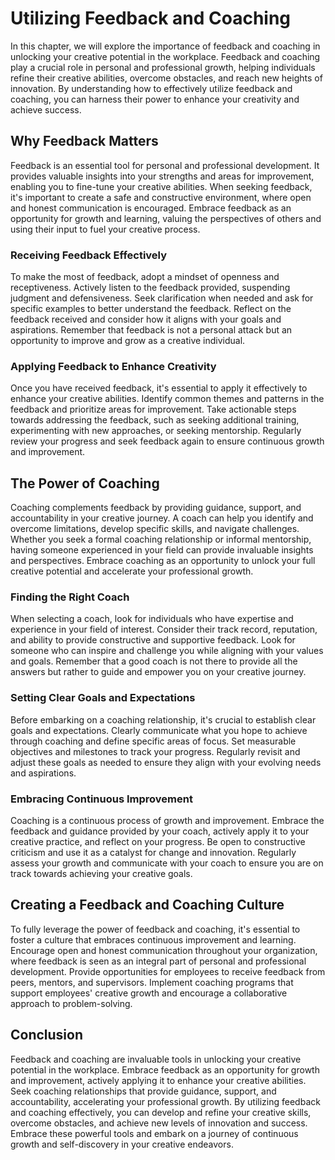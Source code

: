 Utilizing Feedback and Coaching
==========================================

In this chapter, we will explore the importance of feedback and coaching in unlocking your creative potential in the workplace. Feedback and coaching play a crucial role in personal and professional growth, helping individuals refine their creative abilities, overcome obstacles, and reach new heights of innovation. By understanding how to effectively utilize feedback and coaching, you can harness their power to enhance your creativity and achieve success.

Why Feedback Matters
--------------------

Feedback is an essential tool for personal and professional development. It provides valuable insights into your strengths and areas for improvement, enabling you to fine-tune your creative abilities. When seeking feedback, it's important to create a safe and constructive environment, where open and honest communication is encouraged. Embrace feedback as an opportunity for growth and learning, valuing the perspectives of others and using their input to fuel your creative process.

### Receiving Feedback Effectively

To make the most of feedback, adopt a mindset of openness and receptiveness. Actively listen to the feedback provided, suspending judgment and defensiveness. Seek clarification when needed and ask for specific examples to better understand the feedback. Reflect on the feedback received and consider how it aligns with your goals and aspirations. Remember that feedback is not a personal attack but an opportunity to improve and grow as a creative individual.

### Applying Feedback to Enhance Creativity

Once you have received feedback, it's essential to apply it effectively to enhance your creative abilities. Identify common themes and patterns in the feedback and prioritize areas for improvement. Take actionable steps towards addressing the feedback, such as seeking additional training, experimenting with new approaches, or seeking mentorship. Regularly review your progress and seek feedback again to ensure continuous growth and improvement.

The Power of Coaching
---------------------

Coaching complements feedback by providing guidance, support, and accountability in your creative journey. A coach can help you identify and overcome limitations, develop specific skills, and navigate challenges. Whether you seek a formal coaching relationship or informal mentorship, having someone experienced in your field can provide invaluable insights and perspectives. Embrace coaching as an opportunity to unlock your full creative potential and accelerate your professional growth.

### Finding the Right Coach

When selecting a coach, look for individuals who have expertise and experience in your field of interest. Consider their track record, reputation, and ability to provide constructive and supportive feedback. Look for someone who can inspire and challenge you while aligning with your values and goals. Remember that a good coach is not there to provide all the answers but rather to guide and empower you on your creative journey.

### Setting Clear Goals and Expectations

Before embarking on a coaching relationship, it's crucial to establish clear goals and expectations. Clearly communicate what you hope to achieve through coaching and define specific areas of focus. Set measurable objectives and milestones to track your progress. Regularly revisit and adjust these goals as needed to ensure they align with your evolving needs and aspirations.

### Embracing Continuous Improvement

Coaching is a continuous process of growth and improvement. Embrace the feedback and guidance provided by your coach, actively apply it to your creative practice, and reflect on your progress. Be open to constructive criticism and use it as a catalyst for change and innovation. Regularly assess your growth and communicate with your coach to ensure you are on track towards achieving your creative goals.

Creating a Feedback and Coaching Culture
----------------------------------------

To fully leverage the power of feedback and coaching, it's essential to foster a culture that embraces continuous improvement and learning. Encourage open and honest communication throughout your organization, where feedback is seen as an integral part of personal and professional development. Provide opportunities for employees to receive feedback from peers, mentors, and supervisors. Implement coaching programs that support employees' creative growth and encourage a collaborative approach to problem-solving.

Conclusion
----------

Feedback and coaching are invaluable tools in unlocking your creative potential in the workplace. Embrace feedback as an opportunity for growth and improvement, actively applying it to enhance your creative abilities. Seek coaching relationships that provide guidance, support, and accountability, accelerating your professional growth. By utilizing feedback and coaching effectively, you can develop and refine your creative skills, overcome obstacles, and achieve new levels of innovation and success. Embrace these powerful tools and embark on a journey of continuous growth and self-discovery in your creative endeavors.
